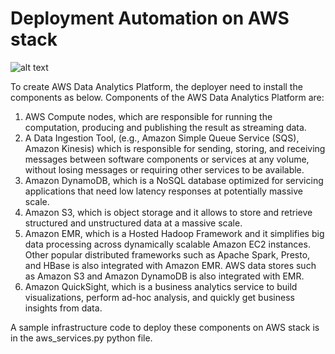 # Deployment Automation on AWS stack
![alt text](https://github.com/doc-vu/Stratum/blob/master/png/DataAnalytics_on_AWS.png)

To create AWS Data Analytics Platform, the deployer need to install the components as below.
Components of the AWS Data Analytics Platform are:
1. AWS Compute nodes, which are responsible for running the computation, producing and publishing
the result as streaming data.
2. A Data Ingestion Tool, (e.g., Amazon Simple Queue Service (SQS), Amazon Kinesis) which is
responsible for sending, storing, and receiving messages between software components or services
at any volume, without losing messages or requiring other services to be available.
3. Amazon DynamoDB, which is a NoSQL database optimized for servicing applications that need low
latency responses at potentially massive scale.
4. Amazon S3, which is object storage and it allows to store and retrieve structured and unstructured
data at a massive scale.
5. Amazon EMR, which is a Hosted Hadoop Framework and it simplifies big data processing across
dynamically scalable Amazon EC2 instances. Other popular distributed frameworks such as Apache
Spark, Presto, and HBase is also integrated with Amazon EMR. AWS data stores such as Amazon S3
and Amazon DynamoDB is also integrated with EMR.
6. Amazon QuickSight, which is a business analytics service to build visualizations, perform ad-hoc
analysis, and quickly get business insights from data.

A sample infrastructure code to deploy these components on AWS stack is in the aws_services.py python file.
